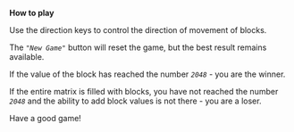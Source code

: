 
**How to play**

Use the direction keys to control the direction of movement of blocks.

The _`"New Game"`_ button will reset the game, but the best result remains available.

If the value of the block has reached the number _`2048`_ - you are the winner.

If the entire matrix is filled with blocks, you have not reached the number _`2048`_ and the ability to add block values is not there - you are a loser.

Have a good game!
